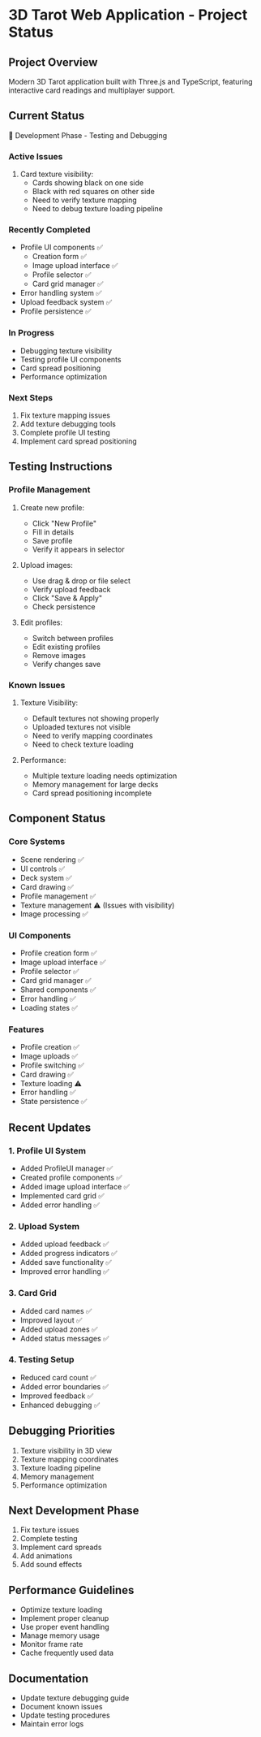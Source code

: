 # 3D Tarot Web Application - Project Status

## Project Overview
Modern 3D Tarot application built with Three.js and TypeScript, featuring interactive card readings and multiplayer support.

## Current Status
🚀 Development Phase - Testing and Debugging

### Active Issues
1. Card texture visibility:
   - Cards showing black on one side
   - Black with red squares on other side
   - Need to verify texture mapping
   - Need to debug texture loading pipeline

### Recently Completed
- Profile UI components ✅
  - Creation form ✅
  - Image upload interface ✅
  - Profile selector ✅
  - Card grid manager ✅
- Error handling system ✅
- Upload feedback system ✅
- Profile persistence ✅

### In Progress
- Debugging texture visibility
- Testing profile UI components
- Card spread positioning
- Performance optimization

### Next Steps
1. Fix texture mapping issues
2. Add texture debugging tools
3. Complete profile UI testing
4. Implement card spread positioning

## Testing Instructions

### Profile Management
1. Create new profile:
   - Click "New Profile"
   - Fill in details
   - Save profile
   - Verify it appears in selector

2. Upload images:
   - Use drag & drop or file select
   - Verify upload feedback
   - Click "Save & Apply"
   - Check persistence

3. Edit profiles:
   - Switch between profiles
   - Edit existing profiles
   - Remove images
   - Verify changes save

### Known Issues
1. Texture Visibility:
   - Default textures not showing properly
   - Uploaded textures not visible
   - Need to verify mapping coordinates
   - Need to check texture loading

2. Performance:
   - Multiple texture loading needs optimization
   - Memory management for large decks
   - Card spread positioning incomplete

## Component Status

### Core Systems
- Scene rendering ✅
- UI controls ✅
- Deck system ✅
- Card drawing ✅
- Profile management ✅
- Texture management ⚠️ (Issues with visibility)
- Image processing ✅

### UI Components
- Profile creation form ✅
- Image upload interface ✅
- Profile selector ✅
- Card grid manager ✅
- Shared components ✅
- Error handling ✅
- Loading states ✅

### Features
- Profile creation ✅
- Image uploads ✅
- Profile switching ✅
- Card drawing ✅
- Texture loading ⚠️
- Error handling ✅
- State persistence ✅

## Recent Updates

### 1. Profile UI System
- Added ProfileUI manager ✅
- Created profile components ✅
- Added image upload interface ✅
- Implemented card grid ✅
- Added error handling ✅

### 2. Upload System
- Added upload feedback ✅
- Added progress indicators ✅
- Added save functionality ✅
- Improved error handling ✅

### 3. Card Grid
- Added card names ✅
- Improved layout ✅
- Added upload zones ✅
- Added status messages ✅

### 4. Testing Setup
- Reduced card count ✅
- Added error boundaries ✅
- Improved feedback ✅
- Enhanced debugging ✅

## Debugging Priorities
1. Texture visibility in 3D view
2. Texture mapping coordinates
3. Texture loading pipeline
4. Memory management
5. Performance optimization

## Next Development Phase
1. Fix texture issues
2. Complete testing
3. Implement card spreads
4. Add animations
5. Add sound effects

## Performance Guidelines
- Optimize texture loading
- Implement proper cleanup
- Use proper event handling
- Manage memory usage
- Monitor frame rate
- Cache frequently used data

## Documentation
- Update texture debugging guide
- Document known issues
- Update testing procedures
- Maintain error logs